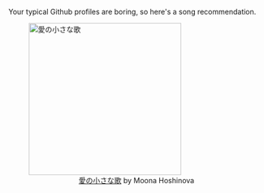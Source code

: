 Your typical Github profiles are boring, so here's a song recommendation.
<figure><img width="300" height="300" src="https://i.scdn.co/image/ab67616d0000b27385870b05b46186592ab80a31" alt="愛の小さな歌" /><figcaption align="center"><a href="https://open.spotify.com/track/4Wy608HFquXPR07e1Ou6jk" target="_blank">愛の小さな歌</a> by Moona Hoshinova</figcaption></figure>
